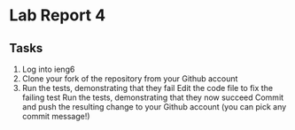 # Lab Report 4

## Tasks
1. Log into ieng6
2. Clone your fork of the repository from your Github account
3. Run the tests, demonstrating that they fail
Edit the code file to fix the failing test
Run the tests, demonstrating that they now succeed
Commit and push the resulting change to your Github account (you can pick any commit message!)
